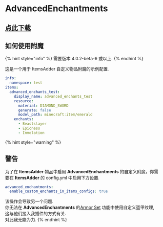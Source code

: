 # AdvancedEnchantments

## [点此下载](https://www.spigotmc.org/resources/43058/)

## 如何使用附魔

{% hint style="info" %}
需要版本 4.0.2-beta-9 或以上.
{% endhint %}

这是一个用于 ItemsAdder 自定义物品附魔的示例配置.

```yaml
info:
  namespace: test
items:
  advanced_enchants_test:
    display_name: advanced_enchants_test
    resource:
      material: DIAMOND_SWORD
      generate: false
      model_path: minecraft:item/emerald
    enchants:
      - Beastslayer
      - Epicness
      - Immolation
```



{% hint style="warning" %}
## 警告

为了在 **ItemsAdder** 物品中启用 **AdvancedEnchantments** 的自定义附魔，你需要在 **ItemsAdder** 的 config.yml 中启用下方设置.

```yaml
advanced_enchantments:
  enable_custom_enchants_in_items_configs: true
```

该操作会导致另一个问题.\
你无法在 **AdvancedEnchantments** 的[Armor Set](https://ae.advancedplugins.net/configuration/armor-sets) 功能中使用自定义盔甲纹理, 这与他们接入我插件的方式有关.\
对此我无能为力.
{% endhint %}
